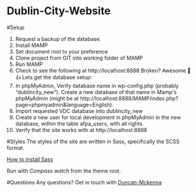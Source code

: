 # Dublin-City-Website

#Setup
1. Request a backup  of the database.
2. Install MAMP
3. Set document root to your preference
4. Clone project from GIT into working folder of MAMP
5. Run MAMP
6. Check to see the following at http://localhost:8888 Broken? Awesome 😬👍 Lets get the database setup:
7. In phpMyAdmin, Verify database name in wp-config.php (probably “dublincity_new”). Create a new database of that name in Mamp's phpMyAdmin (might be at http://localhost:8888/MAMP/index.php?page=phpmyadmin&language=English).
8. Import requested VDC database into dublincity_new
9. Create a new user for local development in phpMyAdmin in the new database, within the table afpa_users, with all rights.
10. Verify that the site works with at http://localhost:8888

#Styles
The styles of the site are written in Sass, specifically the SCSS format. 

[How to install Sass](http://sass-lang.com/install)

Run with *Compass watch* from the theme root.

#Questions
Any questions? Get in touch with [Duncan-Mckenna](https://github.com/Duncan-Mckenna)